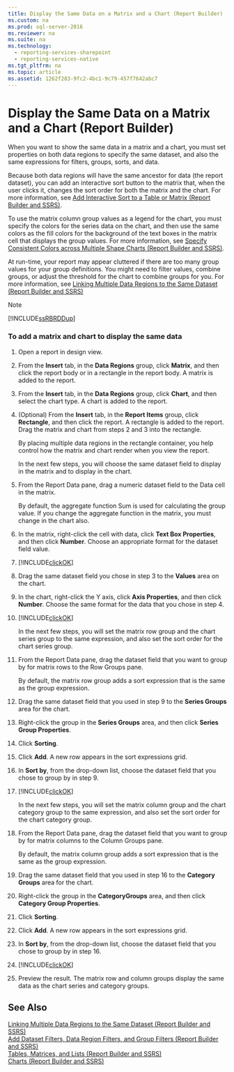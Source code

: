 ```yaml
---
title: Display the Same Data on a Matrix and a Chart (Report Builder)
ms.custom: na
ms.prod: sql-server-2016
ms.reviewer: na
ms.suite: na
ms.technology: 
  - reporting-services-sharepoint
  - reporting-services-native
ms.tgt_pltfrm: na
ms.topic: article
ms.assetid: 1262f283-9fc2-4bc1-9c79-457f7642abc7
---
```

# Display the Same Data on a Matrix and a Chart (Report Builder)
  When you want to show the same data in a matrix and a chart, you must set properties on both data regions to specify the same dataset, and also the same expressions for filters, groups, sorts, and data.  
  
 Because both data regions will have the same ancestor for data (the report dataset), you can add an interactive sort button to the matrix that, when the user clicks it, changes the sort order for both the matrix and the chart. For more information, see [Add Interactive Sort to a Table or Matrix &#40;Report Builder and SSRS&#41;](../../Topics/TopicNameContainA/Add-Interactive-Sort-to-a-Table-or-Matrix--Report-Builder-and-SSRS-.md).  
  
 To use the matrix column group values as a legend for the chart, you must specify the colors for the series data on the chart, and then use the same colors as the fill colors for the background of the text boxes in the matrix cell that displays the group values. For more information, see [Specify Consistent Colors across Multiple Shape Charts &#40;Report Builder and SSRS&#41;](../../Topics/TopicNameNotContainA/Specify-Consistent-Colors-across-Multiple-Shape-Charts--Report-Builder-and-SSRS-.md).  
  
 At run-time, your report may appear cluttered if there are too many group values for your group definitions. You might need to filter values, combine groups, or adjust the threshold for the chart to combine groups for you. For more information, see [Linking Multiple Data Regions to the Same Dataset &#40;Report Builder and SSRS&#41;](../../Topics/TopicNameNotContainA/Linking-Multiple-Data-Regions-to-the-Same-Dataset--Report-Builder-and-SSRS-.md)  
  
> [!NOTE]  
>  [!INCLUDE[ssRBRDDup](../../Topics/TopicNameContainA/includes/ssRBRDDup_md.md)]  
  
### To add a matrix and chart to display the same data  
  
1.  Open a report in design view.  
  
2.  From the **Insert** tab, in the **Data Regions** group, click **Matrix**, and then click the report body or in a rectangle in the report body. A matrix is added to the report.  
  
3.  From the **Insert** tab, in the **Data Regions** group, click **Chart**, and then select the chart type. A chart is added to the report.  
  
4.  (Optional) From the **Insert** tab, in the **Report Items** group, click **Rectangle**, and then click the report. A rectangle is added to the report. Drag the matrix and chart from steps 2 and 3 into the rectangle.  
  
     By placing multiple data regions in the rectangle container, you help control how the matrix and chart render when you view the report.  
  
     In the next few steps, you will choose the same dataset field to display in the matrix and to display in the chart.  
  
5.  From the Report Data pane, drag a numeric dataset field to the Data cell in the matrix.  
  
     By default, the aggregate function Sum is used for calculating the group value. If you change the aggregate function in the matrix, you must change in the chart also.  
  
6.  In the matrix, right-click the cell with data, click **Text Box Properties**, and then click **Number**. Choose an appropriate format for the dataset field value.  
  
7.  [!INCLUDE[clickOK](../../Topics/TopicNameContainA/includes/clickOK_md.md)]  
  
8.  Drag the same dataset field you chose in step 3 to the **Values** area on the chart.  
  
9. In the chart, right-click the Y axis, click **Axis Properties**, and then click **Number**. Choose the same format for the data that you chose in step 4.  
  
10. [!INCLUDE[clickOK](../../Topics/TopicNameContainA/includes/clickOK_md.md)]  
  
     In the next few steps, you will set the matrix row group and the chart series group to the same expression, and also set the sort order for the chart series group.  
  
11. From the Report Data pane, drag the dataset field that you want to group by for matrix rows to the Row Groups pane.  
  
     By default, the matrix row group adds a sort expression that is the same as the group expression.  
  
12. Drag the same dataset field that you used in step 9 to the **Series Groups** area for the chart.  
  
13. Right-click the group in the **Series Groups** area, and then click **Series Group Properties**.  
  
14. Click **Sorting**.  
  
15. Click **Add**. A new row appears in the sort expressions grid.  
  
16. In **Sort by**, from the drop-down list, choose the dataset field that you chose to group by in step 9.  
  
17. [!INCLUDE[clickOK](../../Topics/TopicNameContainA/includes/clickOK_md.md)]  
  
     In the next few steps, you will set the matrix column group and the chart category group to the same expression, and also set the sort order for the chart category group.  
  
18. From the Report Data pane, drag the dataset field that you want to group by for matrix columns to the Column Groups pane.  
  
     By default, the matrix column group adds a sort expression that is the same as the group expression.  
  
19. Drag the same dataset field that you used in step 16 to the **Category Groups** area for the chart.  
  
20. Right-click the group in the **CategoryGroups** area, and then click **Category Group Properties**.  
  
21. Click **Sorting**.  
  
22. Click **Add**. A new row appears in the sort expressions grid.  
  
23. In **Sort by**, from the drop-down list, choose the dataset field that you chose to group by in step 16.  
  
24. [!INCLUDE[clickOK](../../Topics/TopicNameContainA/includes/clickOK_md.md)]  
  
25. Preview the result. The matrix row and column groups display the same data as the chart series and category groups.  
  
## See Also  
 [Linking Multiple Data Regions to the Same Dataset &#40;Report Builder and SSRS&#41;](../../Topics/TopicNameNotContainA/Linking-Multiple-Data-Regions-to-the-Same-Dataset--Report-Builder-and-SSRS-.md)   
 [Add Dataset Filters, Data Region Filters, and Group Filters &#40;Report Builder and SSRS&#41;](../../Topics/TopicNameNotContainA/Add-Dataset-Filters--Data-Region-Filters--and-Group-Filters--Report-Builder-and-SSRS-.md)   
 [Tables, Matrices, and Lists &#40;Report Builder and SSRS&#41;](../../Topics/TopicNameNotContainA/Tables--Matrices--and-Lists--Report-Builder-and-SSRS-.md)   
 [Charts &#40;Report Builder and SSRS&#41;](../../Topics/TopicNameNotContainA/Charts--Report-Builder-and-SSRS-.md)  
  
  